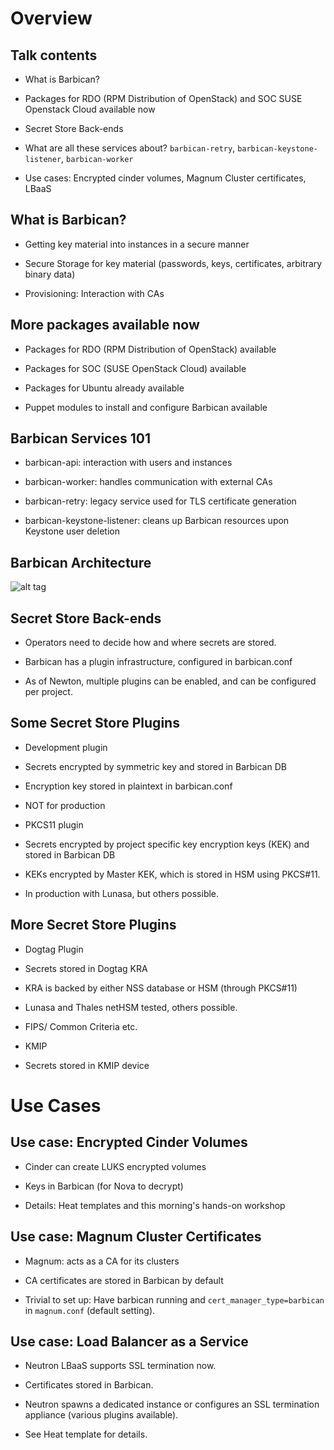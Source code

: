 # Overview

## Talk contents

* What is Barbican?

* Packages for RDO (RPM Distribution of OpenStack) and SOC SUSE Openstack Cloud available now

* Secret Store Back-ends

* What are all these services about? `barbican-retry`, `barbican-keystone-listener`, `barbican-worker`

* Use cases: Encrypted cinder volumes, Magnum Cluster certificates, LBaaS

## What is Barbican?

* Getting key material into instances in a secure manner

* Secure Storage for key material (passwords, keys, certificates, arbitrary binary data)

* Provisioning: Interaction with CAs

<!--
Barbican has three main tasks: distributing and storing key material,
and interaction with CAs.

OpenStack instances need various secrets, such as SSL keys, passwords to
authenticate against databases or APIs outside an instance or encryption
keys to access storage volumes. Barbican can get these into an instance
in a secure, auditable manner.

Since instances may be short-lived, it also provides secure, long-term
storage for such secrets. If an instance is rebuilt - as can happen in a
cloud based setup - its secrets can be retrieved from Barbican's secret
storage using a Keystone token.

Last but not least, instances can use Barbican to access certificate
authorities supported by Barbican plugins to submit certificate sign
requests to these CAs through a uniform API.

-->

## More packages available now

* Packages for RDO (RPM Distribution of OpenStack) available

* Packages for SOC (SUSE OpenStack Cloud) available

* Packages for Ubuntu already available

* Puppet modules to install and configure Barbican available

<!--

Puppet modules https://github.com/openstack/puppet-barbican have been
tested against RDO and are currently running in puppet integration tests.
A Crowbar Barclamp (Chef cookbook along with Crowbar Web UI integration) has
been developed and tested for SUSE OpenStack Cloud 7:

https://github.com/crowbar/crowbar-openstack/tree/master/chef/cookbooks/barbican

-->

## Barbican Services 101

* barbican-api: interaction with users and instances

* barbican-worker: handles communication with external
  CAs

* barbican-retry: legacy service used for TLS certificate generation

* barbican-keystone-listener: cleans up Barbican resources upon
  Keystone user deletion

<!--

barbican-api is Barbican's main point of contact for the outside world.
Users use it to create secrets, secret containers and
certificates. Instances use it to retrieve their secrets and submit
their certificate sign requests. A note on operations: this should be
run using some sort of WSGI enabled web server. If you install a
package, this won't be a problem SUSE and Ubuntu provide Apache
configuration for running barbican-api using mod_wsgi, while RDO
provides configuration for running it in the gunicorn web server.
The Barbican puppet modules set up Barbican by default over Apache using
mod_wsgi.

barbican-worker is a RabbitMQ driven service that handles communicating
with external CAs for certificate signing requests. It's possible to
have an arbitrary number of workers Synchronization between workers
happens by the consumption of RabbitMQ messages being atomic.

barbican-retry is only used to support TLS certificate generation. It is
scheduled to be removed at some point now. As a rule, you won't need the
retry process for asymmetric and symmetric key generation

barbican-keystone-listener is a cleanup tool that eavesdrops on
Keystone's RabbitMQ queues and cleans up Barbican resources when
projects/users get deleted.
-->

## Barbican Architecture
![alt tag](http://docs.openstack.org/developer/barbican/_images/barbican-overall-architecture.gif)

## Secret Store Back-ends

* Operators need to decide how and where secrets are stored.

* Barbican has a plugin infrastructure, configured in barbican.conf

* As of Newton, multiple plugins can be enabled, and can be configured per project.

<!--

Configuring multiple plugins is useful when you need to provide different levels
of security. Secrets used by a development or test project could use the basic
development plugin, while some secrets may require a FIPS common criteria
certified storage mechanism using an HSM

-->

## Some Secret Store Plugins

* Development plugin
 * Secrets encrypted by symmetric key and stored in Barbican DB
 * Encryption key stored in plaintext in barbican.conf
 * NOT for production

* PKCS11 plugin
 * Secrets encrypted by project specific key encryption keys (KEK) and stored in Barbican DB
 * KEKs encrypted by Master KEK, which is stored in HSM using PKCS#11.
 * In production with Lunasa, but others possible.

## More Secret Store Plugins

* Dogtag Plugin
 * Secrets stored in Dogtag KRA
 * KRA is backed by either NSS database or HSM (through PKCS#11)
 * Lunasa and Thales netHSM tested, others possible.
 * FIPS/ Common Criteria etc.

* KMIP

 * Secrets stored in KMIP device


# Use Cases

## Use case: Encrypted Cinder Volumes

* Cinder can create LUKS encrypted volumes

* Keys in Barbican (for Nova to decrypt)

* Details: Heat templates and this morning's hands-on workshop

<!--

With the help of Barbican, Cinder can create LUKS encrypted volumes. For this
to work, Cinder will store the encryption key in a Barbican, where Nova can
later retrieve it upon attaching the volume to an instance. Nova will then
create a decrypted device mapper block device on the compute node the target
compute node resides on and attach it to the instance.

You may already have tried your hand at encrypted volumes in this morning's
"Secure Your Cinder" workshop. If you missed the workshop, don't worry. The
slides for this talk are publicly available (We'll provide a link at the end)
and we prepared a Heat template and instructions for creating encrypted Cinder
volumes. For the Heat template to work you may need to adjust some
configuration and you will have to apply a patch. See the READMEs in the
heat-templates/ directory and below for details.

-->

## Use case: Magnum Cluster Certificates

* Magnum: acts as a CA for its clusters

* CA certificates are stored in Barbican by default

* Trivial to set up: Have barbican running and `cert_manager_type=barbican` in
  `magnum.conf` (default setting).

<!--

This one is a bit more mundane. When Magnum creates a cluster of multiple
instances and the container orchestration engine riding herd on these instances
(such as Kubernetes) is using SSL, all instances need SSL certificates signed
by a CA. Magnum generates such a CA for each cluster and stores its keys in
Barbican. The instances then use the Magnum API to retrieve the CA's
certificate and submit CSRs for their own certificates to Magnum.

This is trivial to set up so we haven't provided a heat template. All you need
is make sure your OpenStack cloud is running Barbican when you roll out Magnum
and ensure the cert_manager setting in magnum.conf is at its default of
"barbican".

-->

## Use case: Load Balancer as a Service

* Neutron LBaaS supports SSL termination now.

* Certificates stored in Barbican.

* Neutron spawns a dedicated instance or configures an SSL termination
  appliance (various plugins available).

* See Heat template for details.

<!--

Finally, we've got another non-trivial use case: SSL termination on Neutron's
Load Balancer as a Service. This requires the neutron_lbaas plugin in Neutron
to be enabled.

Conceptually it's fairly simple: Neutron's got tons of backend drivers for Load
Balancer as a Service. A fair amount of these (not least Neutron's own haproxy
driver) support SSL. neutron_lbaas takes care of storing these certificates for
deferred operations that may happen well after load balancer creation (for
instance in a failover scenario) and passes them into its drivers as required.
For storing the secrets it uses a Barbican secret container.

There's no workshop for this one, but we created another Heat template for
building a SSL enabled Neutron load balancer. You'll find this template in the
talk's repository as well. Again, you'll need to configure some things for this
to work. See our READMEs and the comments in the Heat templates for details.

-->
